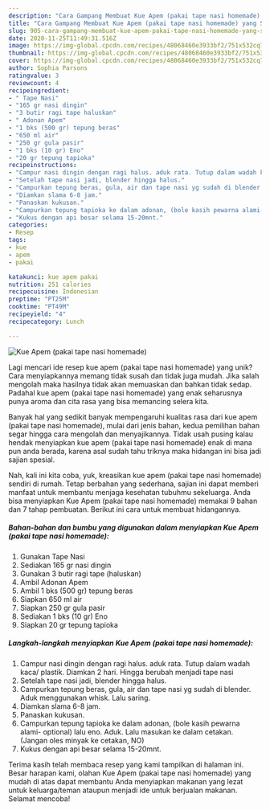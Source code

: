 ```yaml
---
description: "Cara Gampang Membuat Kue Apem (pakai tape nasi homemade) yang Sempurna"
title: "Cara Gampang Membuat Kue Apem (pakai tape nasi homemade) yang Sempurna"
slug: 905-cara-gampang-membuat-kue-apem-pakai-tape-nasi-homemade-yang-sempurna
date: 2020-11-25T11:49:31.516Z
image: https://img-global.cpcdn.com/recipes/48068460e3933bf2/751x532cq70/kue-apem-pakai-tape-nasi-homemade-foto-resep-utama.jpg
thumbnail: https://img-global.cpcdn.com/recipes/48068460e3933bf2/751x532cq70/kue-apem-pakai-tape-nasi-homemade-foto-resep-utama.jpg
cover: https://img-global.cpcdn.com/recipes/48068460e3933bf2/751x532cq70/kue-apem-pakai-tape-nasi-homemade-foto-resep-utama.jpg
author: Sophia Parsons
ratingvalue: 3
reviewcount: 4
recipeingredient:
- " Tape Nasi"
- "165 gr nasi dingin"
- "3 butir ragi tape haluskan"
- " Adonan Apem"
- "1 bks (500 gr) tepung beras"
- "650 ml air"
- "250 gr gula pasir"
- "1 bks (10 gr) Eno"
- "20 gr tepung tapioka"
recipeinstructions:
- "Campur nasi dingin dengan ragi halus. aduk rata. Tutup dalam wadah kaca/ plastik. Diamkan 2 hari. Hingga berubah menjadi tape nasi"
- "Setelah tape nasi jadi, blender hingga halus."
- "Campurkan tepung beras, gula, air dan tape nasi yg sudah di blender. Aduk menggunakan whisk. Lalu saring."
- "Diamkan slama 6-8 jam."
- "Panaskan kukusan."
- "Campurkan tepung tapioka ke dalam adonan, (bole kasih pewarna alami- optional) lalu eno. Aduk. Lalu masukan ke dalam cetakan. (Jangan oles minyak ke cetakan, NO)"
- "Kukus dengan api besar selama 15-20mnt."
categories:
- Resep
tags:
- kue
- apem
- pakai

katakunci: kue apem pakai 
nutrition: 251 calories
recipecuisine: Indonesian
preptime: "PT25M"
cooktime: "PT49M"
recipeyield: "4"
recipecategory: Lunch

---
```



![Kue Apem (pakai tape nasi homemade)](https://img-global.cpcdn.com/recipes/48068460e3933bf2/751x532cq70/kue-apem-pakai-tape-nasi-homemade-foto-resep-utama.jpg)

Lagi mencari ide resep kue apem (pakai tape nasi homemade) yang unik? Cara menyiapkannya memang tidak susah dan tidak juga mudah. Jika salah mengolah maka hasilnya tidak akan memuaskan dan bahkan tidak sedap. Padahal kue apem (pakai tape nasi homemade) yang enak seharusnya punya aroma dan cita rasa yang bisa memancing selera kita.



Banyak hal yang sedikit banyak mempengaruhi kualitas rasa dari kue apem (pakai tape nasi homemade), mulai dari jenis bahan, kedua pemilihan bahan segar hingga cara mengolah dan menyajikannya. Tidak usah pusing kalau hendak menyiapkan kue apem (pakai tape nasi homemade) enak di mana pun anda berada, karena asal sudah tahu triknya maka hidangan ini bisa jadi sajian spesial.


Nah, kali ini kita coba, yuk, kreasikan kue apem (pakai tape nasi homemade) sendiri di rumah. Tetap berbahan yang sederhana, sajian ini dapat memberi manfaat untuk membantu menjaga kesehatan tubuhmu sekeluarga. Anda bisa menyiapkan Kue Apem (pakai tape nasi homemade) memakai 9 bahan dan 7 tahap pembuatan. Berikut ini cara untuk membuat hidangannya.

<!--inarticleads1-->

##### Bahan-bahan dan bumbu yang digunakan dalam menyiapkan Kue Apem (pakai tape nasi homemade):

1. Gunakan  Tape Nasi
1. Sediakan 165 gr nasi dingin
1. Gunakan 3 butir ragi tape (haluskan)
1. Ambil  Adonan Apem
1. Ambil 1 bks (500 gr) tepung beras
1. Siapkan 650 ml air
1. Siapkan 250 gr gula pasir
1. Sediakan 1 bks (10 gr) Eno
1. Siapkan 20 gr tepung tapioka




<!--inarticleads2-->

##### Langkah-langkah menyiapkan Kue Apem (pakai tape nasi homemade):

1. Campur nasi dingin dengan ragi halus. aduk rata. Tutup dalam wadah kaca/ plastik. Diamkan 2 hari. Hingga berubah menjadi tape nasi
1. Setelah tape nasi jadi, blender hingga halus.
1. Campurkan tepung beras, gula, air dan tape nasi yg sudah di blender. Aduk menggunakan whisk. Lalu saring.
1. Diamkan slama 6-8 jam.
1. Panaskan kukusan.
1. Campurkan tepung tapioka ke dalam adonan, (bole kasih pewarna alami- optional) lalu eno. Aduk. Lalu masukan ke dalam cetakan. (Jangan oles minyak ke cetakan, NO)
1. Kukus dengan api besar selama 15-20mnt.




Terima kasih telah membaca resep yang kami tampilkan di halaman ini. Besar harapan kami, olahan Kue Apem (pakai tape nasi homemade) yang mudah di atas dapat membantu Anda menyiapkan makanan yang lezat untuk keluarga/teman ataupun menjadi ide untuk berjualan makanan. Selamat mencoba!
